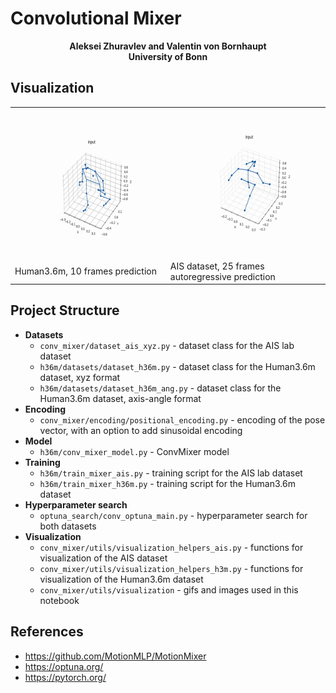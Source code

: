 
# Convolutional Mixer

<div align="center">
  <b>Aleksei Zhuravlev and Valentin von Bornhaupt</b><br>
  <b>University of Bonn</b>
</div>

## Visualization

<table>
  <tr>
    <td><img src="conv_mixer/visualization/best_model_h36m/walking_1_10.gif" width="320" height="240"><br />Human3.6m, 10 frames prediction</td>
    <td><img src="conv_mixer/visualization/best_model_ais_autoregressive/2021-08-04-singlePerson_001_20_10.gif" width="320" height="240"><br />AIS dataset, 25 frames autoregressive prediction</td>
    </tr>
</table>

## Project Structure

* **Datasets**
  - `conv_mixer/dataset_ais_xyz.py` - dataset class for the AIS lab dataset
  - `h36m/datasets/dataset_h36m.py` - dataset class for the Human3.6m dataset, xyz format
  - `h36m/datasets/dataset_h36m_ang.py` - dataset class for the Human3.6m dataset, axis-angle format
* **Encoding**
  - `conv_mixer/encoding/positional_encoding.py` - encoding of the pose vector, with an option to add sinusoidal encoding
* **Model**
  - `h36m/conv_mixer_model.py` - ConvMixer model
* **Training**
  - `h36m/train_mixer_ais.py` - training script for the AIS lab dataset
  - `h36m/train_mixer_h36m.py` - training script for the Human3.6m dataset
* **Hyperparameter search**
  - `optuna_search/conv_optuna_main.py` - hyperparameter search for both datasets
* **Visualization**
  - `conv_mixer/utils/visualization_helpers_ais.py` - functions for visualization of the AIS dataset
  - `conv_mixer/utils/visualization_helpers_h3m.py` - functions for visualization of the Human3.6m dataset
  - `conv_mixer/utils/visualization` - gifs and images used in this notebook

## References

- https://github.com/MotionMLP/MotionMixer
- https://optuna.org/
- https://pytorch.org/

